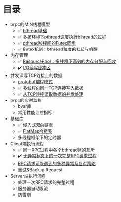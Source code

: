 # 目录
* brpc的M:N线程模型
  * :white_check_mark: [bthread基础](docs/bthread_basis.md)
  * :white_check_mark: [多核环境下pthread调度执行bthread的过程](docs/bthread_schedule.md)
  * :white_check_mark: [pthread线程间的Futex同步](docs/futex.md)
  * :white_check_mark: [Butex机制：bthread粒度的挂起与唤醒](docs/butex.md)
* 内存管理
  * :white_check_mark: [ResourcePool：多线程下高效的内存分配与回收](docs/resource_pool.md)
  * :heavy_check_mark: [I/O读写缓冲区](docs/io_buf.md)
* 并发读写TCP连接上的数据
  * [protobuf编程模式](docs/protobuf.md)
  * :white_check_mark: [多线程向同一TCP连接写入数据](docs/io_write.md)
  * :white_check_mark: [从TCP连接读取数据的并发处理](docs/io_read.md)
* brpc的实时监控
  * bvar库
  * 常用性能监控指标
* 基础库
  * :white_check_mark: [侵入式双向链表](docs/linkedlist.md)
  * :white_check_mark: [FlatMap哈希表](docs/flat_map.md)
  * 多线程框架下的定时器
* Client端执行流程
  * :white_check_mark: [同一RPC过程中各个bthread间的互斥](docs/client_bthread_sync.md)
  * :heavy_check_mark: [无异常状态下的一次完整RPC请求过程](docs/client_rpc_normal.md)
  * [RPC请求可能遇到的多种异常及应对策略](docs/client_rpc_exception.md)
  * 重试&Backup Request
* Server端执行流程
  * 处理一次RPC请求的完整过程
  * 服务器自动限流
  * 防雪崩
